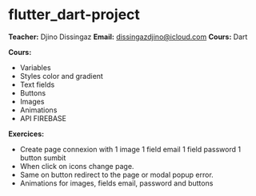 # flutter_dart-project
**Teacher:** Djino Dissingaz
**Email:** dissingazdjino@icloud.com
**Cours:** Dart

**Cours:**
- Variables
- Styles color and gradient
- Text fields
- Buttons 
- Images
- Animations 
- API FIREBASE

**Exercices:**
- Create page connexion with
  1 image 
  1 field email
  1 field password
  1 button sumbit
- When click on icons change page.
- Same on button redirect to the page or 
  modal popup error.
- Animations for images, fields email, password and buttons


